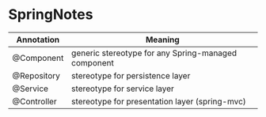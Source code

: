 # SpringNotes

| Annotation | Meaning                                             |
|---|---|
| @Component | generic stereotype for any Spring-managed component |
| @Repository| stereotype for persistence layer                    |
| @Service   | stereotype for service layer                        |
| @Controller| stereotype for presentation layer (spring-mvc)      |
